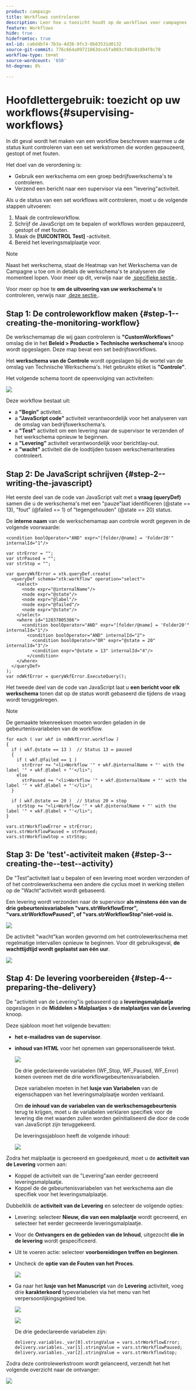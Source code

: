 ```yaml
---
product: campaign
title: Workflows controleren
description: Leer hoe u toezicht houdt op de workflows voor campagnes
feature: Workflows
hide: true
hidefromtoc: true
exl-id: ca6d4bf4-7b3a-4d36-9fc3-0b83531d0132
source-git-commit: 776c664a99721063dce5fa003cf40c81d94f8c78
workflow-type: tm+mt
source-wordcount: '650'
ht-degree: 0%

---
```


# Hoofdlettergebruik: toezicht op uw workflows{#supervising-workflows}



In dit geval wordt het maken van een workflow beschreven waarmee u de status kunt controleren van een set werkstromen die worden gepauzeerd, gestopt of met fouten.

Het doel van de verordening is:

* Gebruik een werkschema om een groep bedrijfswerkschema&#39;s te controleren.
* Verzend een bericht naar een supervisor via een &quot;levering&quot;activiteit.

Als u de status van een set workflows wilt controleren, moet u de volgende stappen uitvoeren:

1. Maak de controleworkflow.
1. Schrijf de JavaScript om te bepalen of workflows worden gepauzeerd, gestopt of met fouten.
1. Maak de **[!UICONTROL Test]** -activiteit.
1. Bereid het leveringsmalplaatje voor.

>[!NOTE]
>
>Naast het werkschema, staat de Heatmap van het Werkschema van de Campagne **&#x200B;**&#x200B;u toe om in details de werkschema&#39;s te analyseren die momenteel lopen. Voor meer op dit, verwijs naar de [&#x200B; specifieke sectie &#x200B;](heatmap.md).
>
>Voor meer op hoe te **om de uitvoering van uw werkschema&#39;s** te controleren, verwijs naar [&#x200B; deze sectie &#x200B;](monitoring-workflow-execution.md).

## Stap 1: De controleworkflow maken {#step-1--creating-the-monitoring-workflow}

De werkschemamap die wij gaan controleren is **&quot;CustomWorkflows&quot;** omslag die in het **Beleid > Productie > Technische werkschema&#39;s** knoop wordt opgeslagen. Deze map bevat een set bedrijfsworkflows.

Het **werkschema van de Controle** wordt opgeslagen bij de wortel van de omslag van Technische Werkschema&#39;s. Het gebruikte etiket is **&quot;Controle&quot;**.

Het volgende schema toont de opeenvolging van activiteiten:

![](assets/uc_monitoring_workflow_overview.png)

Deze workflow bestaat uit:

* a **&quot;Begin&quot;** activiteit.
* a **&quot;JavaScript code&quot;** activiteit verantwoordelijk voor het analyseren van de omslag van bedrijfswerkschema&#39;s.
* a **&quot;Test&quot;** activiteit om een levering naar de supervisor te verzenden of het werkschema opnieuw te beginnen.
* a **&quot;Levering&quot;** activiteit verantwoordelijk voor berichtlay-out.
* a **&quot;wacht&quot;** activiteit die de loodtijden tussen werkschemariteraties controleert.

## Stap 2: De JavaScript schrijven {#step-2--writing-the-javascript}

Het eerste deel van de code van JavaScript valt met a **vraag (queryDef)** samen die u de werkschema&#39;s met een &quot;pauze&quot;laat identificeren (@state == 13), &quot;fout&quot; (@failed == 1) of &quot;tegengehouden&quot; (@state == 20) status.

De **interne naam** van de werkschemamap aan controle wordt gegeven in de volgende voorwaarde:

```
<condition boolOperator="AND" expr="[folder/@name] = 'Folder20'" internalId="1"/>
```

```
var strError = "";
var strPaused = "";
var strStop = "";

var queryWkfError = xtk.queryDef.create(
  <queryDef schema="xtk:workflow" operation="select">
    <select>
      <node expr="@internalName"/>
      <node expr="@state"/>
      <node expr="@label"/>
      <node expr="@failed"/>
      <node expr="@state"/>   
    </select>
    <where id="12837805386">
      <condition boolOperator="AND" expr="[folder/@name] = 'Folder20'" internalId="1"/>
        <condition boolOperator="AND" internalId="2">
          <condition boolOperator="OR" expr="@state = 20" internalId="3"/>
          <condition expr="@state = 13" internalId="4"/>
        </condition>  
    </where>
  </queryDef>
);
var ndWkfError = queryWkfError.ExecuteQuery(); 
```

Het tweede deel van de code van JavaScript laat u **een bericht voor elk werkschema** tonen dat op de status wordt gebaseerd die tijdens de vraag wordt teruggekregen.

>[!NOTE]
>
>De gemaakte tekenreeksen moeten worden geladen in de gebeurtenisvariabelen van de workflow.

```
for each ( var wkf in ndWkfError.workflow ) 
{
  if ( wkf.@state == 13 )  // Status 13 = paused
  {
    if ( wkf.@failed == 1 )
      strError += "<li>Workflow '" + wkf.@internalName + "' with the label '" + wkf.@label + "'</li>";
    else
      strPaused += "<li>Workflow '" + wkf.@internalName + "' with the label '" + wkf.@label + "'</li>";
  }
  
  if ( wkf.@state == 20 )  // Status 20 = stop
    strStop += "<li>Workflow '" + wkf.@internalName + "' with the label '" + wkf.@label + "'</li>";
}

vars.strWorkflowError = strError;
vars.strWorkflowPaused = strPaused;
vars.strWorkflowStop = strStop;
```

## Stap 3: De &#39;test&#39;-activiteit maken {#step-3--creating-the--test--activity}

De &quot;Test&quot;activiteit laat u bepalen of een levering moet worden verzonden of of het controlewerkschema een andere die cyclus moet in werking stellen op de &quot;Wacht&quot;activiteit wordt gebaseerd.

Een levering wordt verzonden naar de supervisor **als minstens één van de drie gebeurtenisvariabelen &quot;vars.strWorkflowError&quot;, &quot;vars.strWorkflowPaused&quot;, of &quot;vars.strWorkflowStop&quot;niet-void is.**

![](assets/uc_monitoring_workflow_test.png)

De activiteit &quot;wacht&quot;kan worden gevormd om het controlewerkschema met regelmatige intervallen opnieuw te beginnen. Voor dit gebruiksgeval, **de wachttijdtijd wordt geplaatst aan één uur**.

![](assets/uc_monitoring_workflow_attente.png)

## Stap 4: De levering voorbereiden {#step-4--preparing-the-delivery}

De &quot;activiteit van de Levering&quot;is gebaseerd op a **leveringsmalplaatje** opgeslagen in de **Middelen > Malplaatjes > de malplaatjes van de Levering** knoop.

Deze sjabloon moet het volgende bevatten:

* **het e-mailadres van de supervisor**.
* **inhoud van HTML** voor het opnemen van gepersonaliseerde tekst.

  ![](assets/uc_monitoring_workflow_variables_diffusion.png)

  De drie gedeclareerde variabelen (WF_Stop, WF_Paused, WF_Error) komen overeen met de drie workflowgebeurtenisvariabelen.

  Deze variabelen moeten in het **lusje van Variabelen** van de eigenschappen van het leveringsmalplaatje worden verklaard.

  Om **de inhoud van de variabelen van de werkschemagebeurtenis** terug te krijgen, moet u de variabelen verklaren specifiek voor de levering die met waarden zullen worden geïnitialiseerd die door de code van JavaScript zijn teruggekeerd.

  De leveringssjabloon heeft de volgende inhoud:

  ![](assets/uc_monitoring_workflow_model_diffusion.png)

Zodra het malplaatje is gecreeerd en goedgekeurd, moet u de **activiteit van de Levering** vormen aan:

* Koppel de activiteit van de &quot;Levering&quot;aan eerder gecreeerd leveringsmalplaatje.
* Koppel de de gebeurtenisvariabelen van het werkschema aan die specifiek voor het leveringsmalplaatje.

Dubbelklik de **activiteit van de Levering** en selecteer de volgende opties:

* Levering: selecteer **Nieuw, die van een malplaatje** wordt gecreeerd, en selecteer het eerder gecreeerde leveringsmalplaatje.
* Voor de **Ontvangers en de gebieden van de Inhoud**, uitgezocht **die in de levering** wordt gespecificeerd.
* Uit te voeren actie: selecteer **voorbereidingen treffen en beginnen**.
* Uncheck de **optie van de Fouten van het Proces**.

  ![](assets/uc_monitoring_workflow_optionmodel.png)

* Ga naar het **lusje van het Manuscript** van de **Levering** activiteit, voeg drie **karakterkoord** typevariabelen via het menu van het verpersoonlijkingsgebied toe.

  ![](assets/uc_monitoring_workflow_selectlinkvariables.png)

  ![](assets/uc_monitoring_workflow_linkvariables.png)

  De drie gedeclareerde variabelen zijn:

  ```
  delivery.variables._var[0].stringValue = vars.strWorkflowError;
  delivery.variables._var[1].stringValue = vars.strWorkflowPaused;
  delivery.variables._var[2].stringValue = vars.strWorkflowStop; 
  ```

Zodra deze controlewerkstroom wordt gelanceerd, verzendt het het volgende overzicht naar de ontvanger:

![](assets/uc_monitoring_workflow_mailfinal.png)
